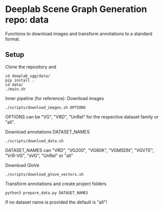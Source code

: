 # Deeplab Scene Graph Generation repo: data

Functions to download images and transform annotations to a standard format.

## Setup
Clone the repository and
```
cd deeplab_sgg/data/
pip install .
cd data/
./main.sh
```

Inner pipeline (for reference):
Download images
```
./scripts/download_images.sh OPTIONS
```
OPTIONS can be "VG", "VRD", "UnRel" for the respective dataset family or "all".

Download annotations DATASET_NAMES
```
./scripts/download_data.sh
```
DATASET_NAMES can "VRD", "VG200", "VG80K", "VGMSDN", "VGVTE", "VrR-VG", "sVG", "UnRel" or "all"

Download GloVe
```
./scripts/download_glove_vectors.sh
```

Transform annotations and create project folders
```
python3 prepare_data.py DATASET_NAMES
```
If no dataset name is provided the default is "all"!